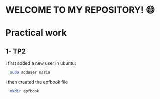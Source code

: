# WELCOME TO MY REPOSITORY! 😄

# Practical work
## 1- TP2

I first added a new user in ubuntu:
```bash
  sudo adduser maria
```

I then created the epfbook file 
```bash
  mkdir epfbook
```
